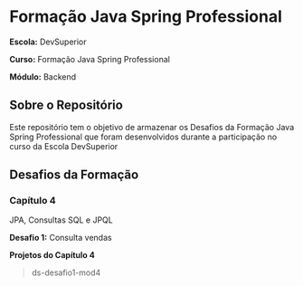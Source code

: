 # Formação Java Spring Professional

**Escola:** DevSuperior

**Curso:** Formação Java Spring Professional

**Módulo:** Backend

## Sobre o Repositório

Este repositório tem o objetivo de armazenar os Desafios da Formação Java Spring Professional que foram desenvolvidos durante a participação no curso da Escola DevSuperior

## Desafios da Formação

### Capítulo 4

JPA, Consultas SQL e JPQL

**Desafio 1:** Consulta vendas

**Projetos do Capítulo 4**

> ds-desafio1-mod4
